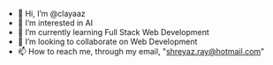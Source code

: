 - 👋 Hi, I’m @clayaaz
- 👀 I’m interested in AI
- 🌱 I’m currently learning Full Stack Web Development
- 💞️ I’m looking to collaborate on Web Development
- 📫 How to reach me, through my email, "shreyaz.ray@hotmail.com"

<!---
clayaaz/clayaaz is a ✨ special ✨ repository because its `README.md` (this file) appears on your GitHub profile.
You can click the Preview link to take a look at your changes.
--->

